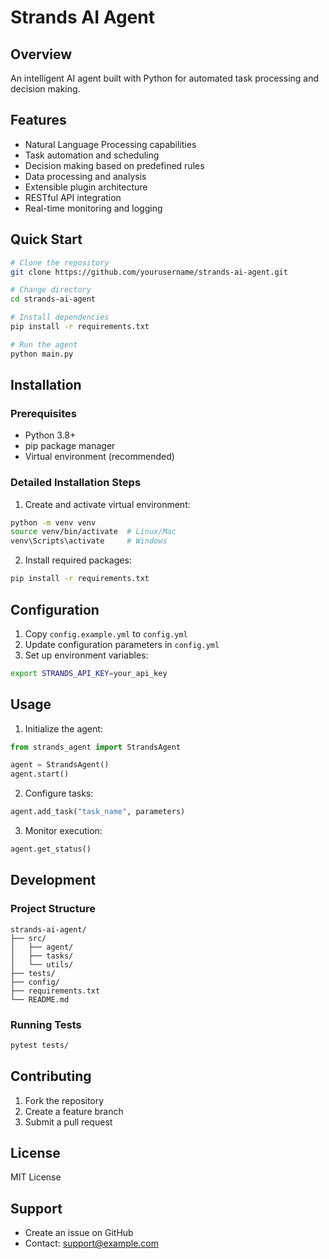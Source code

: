 # Strands AI Agent

## Overview
An intelligent AI agent built with Python for automated task processing and decision making.

## Features
- Natural Language Processing capabilities
- Task automation and scheduling
- Decision making based on predefined rules
- Data processing and analysis
- Extensible plugin architecture
- RESTful API integration
- Real-time monitoring and logging

## Quick Start

```bash
# Clone the repository
git clone https://github.com/yourusername/strands-ai-agent.git

# Change directory
cd strands-ai-agent

# Install dependencies
pip install -r requirements.txt

# Run the agent
python main.py
```

## Installation

### Prerequisites
- Python 3.8+
- pip package manager
- Virtual environment (recommended)

### Detailed Installation Steps
1. Create and activate virtual environment:
```bash
python -m venv venv
source venv/bin/activate  # Linux/Mac
venv\Scripts\activate     # Windows
```

2. Install required packages:
```bash
pip install -r requirements.txt
```

## Configuration
1. Copy `config.example.yml` to `config.yml`
2. Update configuration parameters in `config.yml`
3. Set up environment variables:
```bash
export STRANDS_API_KEY=your_api_key
```

## Usage
1. Initialize the agent:
```python
from strands_agent import StrandsAgent

agent = StrandsAgent()
agent.start()
```

2. Configure tasks:
```python
agent.add_task("task_name", parameters)
```

3. Monitor execution:
```python
agent.get_status()
```

## Development

### Project Structure
```
strands-ai-agent/
├── src/
│   ├── agent/
│   ├── tasks/
│   └── utils/
├── tests/
├── config/
├── requirements.txt
└── README.md
```

### Running Tests
```bash
pytest tests/
```

## Contributing
1. Fork the repository
2. Create a feature branch
3. Submit a pull request

## License
MIT License

## Support
- Create an issue on GitHub
- Contact: support@example.com
